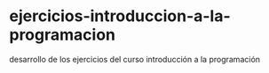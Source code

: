 # ejercicios-introduccion-a-la-programacion
desarrollo de los ejercicios del curso introducción a la programación
